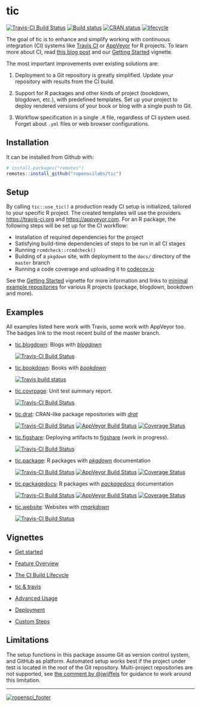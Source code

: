 # tic

[![Travis-CI Build Status](https://travis-ci.org/ropenscilabs/tic.svg?branch=master)](https://travis-ci.org/ropenscilabs/tic)
[![Build status](https://ci.appveyor.com/api/projects/status/r8w1psd0f5r4hs6t/branch/master?svg=true)](https://ci.appveyor.com/project/ropensci/tic/branch/master)
[![CRAN status](https://www.r-pkg.org/badges/version/tic)](https://cran.r-project.org/package=tic)
[![lifecycle](https://img.shields.io/badge/lifecycle-maturing-blue.svg)](https://www.tidyverse.org/lifecycle/#maturing)

The goal of tic is to enhance and simplify working with continuous integration (CI) systems like [Travis CI](https://travis-ci.org) or [AppVeyor](https://www.appveyor.com/) for R projects.  To learn more about CI, read [this blog post](http://mahugh.com/2016/09/02/travis-ci-for-test-automation/) and our [Getting Started](https://ropenscilabs.github.io/tic/articles/tic.html#prerequisites) vignette.

The most important improvements over existing solutions are:

1. Deployment to a Git repository is greatly simplified. Update your repository with results from the CI build.

1. Support for R packages and other kinds of project (bookdown, blogdown, etc.), with predefined templates. 
   Set up your project to deploy rendered versions of your book or blog with a single push to Git.

1. Workflow specification in a single `.R` file, regardless of CI system used.  
   Forget about `.yml` files or web browser configurations.

## Installation

It can be installed from Github with:

``` r
# install.packages("remotes")
remotes::install_github("ropenscilabs/tic")
```

## Setup

By calling `tic::use_tic()` a production ready CI setup is initialized, tailored to your specific R project.
The created templates will use the providers https://travis-ci.org and https://appveyor.com.
For an R package, the following steps will be set up for the CI workflow:

- Installation of required dependencies for the project
- Satisfying build-time dependencies of steps to be run in all CI stages
- Running `rcmdcheck::rcmdcheck()`
- Building of a `pkgdown` site, with deployment to the `docs/` directory of the `master` branch
- Running a code coverage and uploading it to [codecov.io](https://codecov.io/)

See the [Getting Started](https://ropenscilabs.github.io/tic/articles/tic.html) vignette for more information and links to [minimal example repositories](https://ropenscilabs.github.io/tic/articles/tic.html#examples-projects) for various R projects (package, blogdown, bookdown and more).

## Examples

All examples listed here work with Travis, some work with AppVeyor too. The badges link to the most recent build of the master branch.

- [tic.blogdown](https://github.com/ropenscilabs/tic.blogdown): Blogs with [_blogdown_](https://bookdown.org/yihui/blogdown/)

    [![Travis-CI Build Status](https://travis-ci.org/ropenscilabs/tic.blogdown.svg?branch=master)](https://travis-ci.org/ropenscilabs/tic.blogdown)
    
- [tic.bookdown](https://github.com/ropenscilabs/tic.bookdown): Books with [_bookdown_](https://bookdown.org/)

    [![Travis build status](https://travis-ci.org/krlmlr/tic.bookdown.svg?branch=master)](https://travis-ci.org/krlmlr/tic.bookdown)
    
- [tic.covrpage](https://github.com/ropenscilabs/tic.covrpage): Unit test summary report.

    [![Travis-CI Build Status](https://travis-ci.org/ropenscilabs/tic.covrpage.svg?branch=master)](https://travis-ci.org/ropenscilabs/tic.covrpage)
    
- [tic.drat](https://github.com/ropenscilabs/tic.drat): CRAN-like package repositories with [_drat_](http://dirk.eddelbuettel.com/code/drat.html)

    [![Travis-CI Build Status](https://travis-ci.org/ropenscilabs/tic.drat.svg?branch=master)](https://travis-ci.org/ropenscilabs/tic.drat) [![AppVeyor Build Status](https://ci.appveyor.com/api/projects/status/github/ropenscilabs/tic.drat?branch=master&svg=true)](https://ci.appveyor.com/project/ropenscilabs/tic.drat) [![Coverage Status](https://codecov.io/gh/ropenscilabs/tic.drat/branch/master/graph/badge.svg)](https://codecov.io/github/ropenscilabs/tic.drat?branch=master)
    
- [tic.figshare](https://github.com/ropenscilabs/tic.figshare): Deploying artifacts to [figshare](https://figshare.com/) (work in progress).

    [![Travis-CI Build Status](https://travis-ci.org/ropenscilabs/tic.figshare.svg?branch=master)](https://travis-ci.org/ropenscilabs/tic.figshare)
    
- [tic.package](https://github.com/ropenscilabs/tic.package): R packages with [_pkgdown_](https://pkgdown.r-lib.org/) documentation

    [![Travis-CI Build Status](https://travis-ci.org/ropenscilabs/tic.package.svg?branch=master)](https://travis-ci.org/ropenscilabs/tic.package) [![AppVeyor Build Status](https://ci.appveyor.com/api/projects/status/github/ropenscilabs/tic.package?branch=master&svg=true)](https://ci.appveyor.com/project/ropenscilabs/tic-package) [![Coverage Status](https://codecov.io/gh/ropenscilabs/tic.package/branch/master/graph/badge.svg)](https://codecov.io/github/ropenscilabs/tic.package?branch=master)
    
- [tic.packagedocs](https://github.com/ropenscilabs/tic.packagedocs): R packages with [_packagedocs_](http://hafen.github.io/packagedocs/) documentation

    [![Travis-CI Build Status](https://travis-ci.org/ropenscilabs/tic.packagedocs.svg?branch=master)](https://travis-ci.org/ropenscilabs/tic.packagedocs) [![AppVeyor Build Status](https://ci.appveyor.com/api/projects/status/github/ropenscilabs/tic.packagedocs?branch=master&svg=true)](https://ci.appveyor.com/project/ropenscilabs/tic.packagedocs) [![Coverage Status](https://codecov.io/gh/ropenscilabs/tic.packagedocs/branch/master/graph/badge.svg)](https://codecov.io/github/ropenscilabs/tic.packagedocs?branch=master)
    
- [tic.website](https://github.com/ropenscilabs/tic.website): Websites with [_rmarkdown_](https://rmarkdown.rstudio.com/)

    [![Travis-CI Build Status](https://travis-ci.org/ropenscilabs/tic.website.svg?branch=master)](https://travis-ci.org/ropenscilabs/tic.website)

## Vignettes

- [Get started](https://ropenscilabs.github.io/tic/articles/tic.html)

- [Feature Overview](https://ropenscilabs.github.io/tic/articles/advantages.html)

- [The CI Build Lifecycle](https://ropenscilabs.github.io/tic/articles/build-lifecycle.html)

- [tic & travis](https://ropenscilabs.github.io/tic/articles/tic-travis.html)

- [Advanced Usage](https://ropenscilabs.github.io/tic/articles/advanced.html)

- [Deployment](https://ropenscilabs.github.io/tic/articles/deployment.html)

- [Custom Steps](https://ropenscilabs.github.io/tic/articles/custom-steps.html)

## Limitations

The setup functions in this package assume Git as version control system, and GitHub as platform.  Automated setup works best if the project under test is located in the root of the Git repository.  Multi-project repositories are not supported, see [the comment by @jwijffels](https://github.com/ropenscilabs/tic/issues/117#issuecomment-460814990) for guidance to work around this limitation.

---

[![ropensci_footer](https://ropensci.org/public_images/ropensci_footer.png)](https://ropensci.org)

